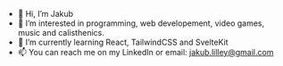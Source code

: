 - 👋 Hi, I’m Jakub
- 👀 I’m interested in programming, web developement, video games, music and calisthenics.
- 🌱 I’m currently learning React, TailwindCSS and SvelteKit
- 📫 You can reach me on my LinkedIn or email: jakub.lilley@gmail.com

<!---
Camobeast/Camobeast is a ✨ special ✨ repository because its `README.md` (this file) appears on your GitHub profile.
You can click the Preview link to take a look at your changes.
--->

